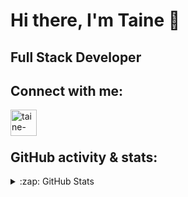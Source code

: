 # Hi there, I'm Taine 👋


## Full Stack Developer

## Connect with me:

[<img align="left" alt="taine-rasmussen | LinkedIn" width="42px" src="https://cdn.jsdelivr.net/npm/simple-icons@v3/icons/linkedin.svg" />][linkedin]

<br />
<br />

## GitHub activity & stats:


<details>
  <summary>:zap: GitHub Stats</summary>
    [![Taine's GitHub stats](https://github-readme-stats.vercel.app/api?username=taine-rasmussen)](https://github.com/anuraghazra/github-readme-stats)
</details>




[linkedin]: https://www.linkedin.com/in/taine-rasmussen-a66a86184/
